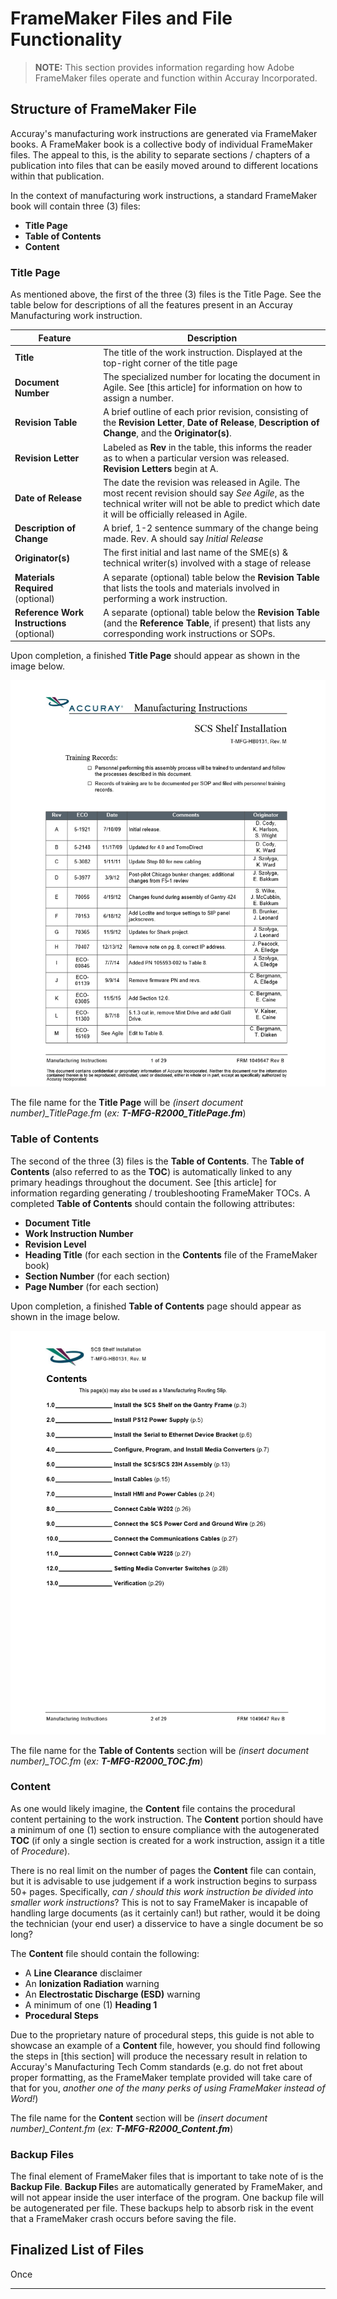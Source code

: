 # FrameMaker Files and File Functionality

> **NOTE:** This section provides information regarding how Adobe FrameMaker files operate and function within Accuray Incorporated.

## Structure of FrameMaker File

Accuray's manufacturing work instructions are generated via FrameMaker books. A FrameMaker book is a collective body of individual FrameMaker files. The appeal to this, is the ability to separate sections / chapters of a publication into files that can be easily moved around to different locations within that publication. 

In the context of manufacturing work instructions, a standard FrameMaker book will contain three (3) files:

* **Title Page**
* **Table of Contents**
* **Content**

### Title Page

As mentioned above, the first of the three (3) files is the Title Page. See the table below for descriptions of all the features present in an Accuray Manufacturing work instruction.

| Feature       | Description                                 |
|---------------|---------------------------------------------|
|**Title**| The title of the work instruction. Displayed at the top-right corner of the title page|
|**Document Number**|The specialized number for locating the document in Agile. See [this article] for information on how to assign a number.|
|**Revision Table**|A brief outline of each prior revision, consisting of the **Revision Letter**, **Date of Release**, **Description of Change**, and the **Originator(s)**.|
|**Revision Letter**|Labeled as **Rev** in the table, this informs the reader as to when a particular version was released. **Revision Letters** begin at A.|
|**Date of Release**|The date the revision was released in Agile. The most recent revision should say *See Agile*, as the technical writer will not be able to predict which date it will be officially released in Agile.|
|**Description of Change**|A brief, 1-2 sentence summary of the change being made. Rev. A should say *Initial Release*|
|**Originator(s)**| The first initial and last name of the SME(s) & technical writer(s) involved with a stage of release|
|**Materials Required** (optional)|A separate (optional) table below the **Revision Table** that lists the tools and materials involved in performing a work instruction.| 
|**Reference Work Instructions** (optional)|A separate (optional) table below the **Revision Table** (and the **Reference Table**, if present) that lists any corresponding work instructions or SOPs.|

Upon completion, a finished **Title Page** should appear as shown in the image below.

![alt text](https://github.com/taddieken95/Accuray_Tech_Comm_Guide/blob/master/img/Title%20Page%20Example.png "Title Page Example")

The file name for the **Title Page** will be *(insert document number)_TitlePage.fm* (*ex: **T-MFG-R2000_TitlePage.fm***)

### Table of Contents

The second of the three (3) files is the **Table of Contents**. The **Table of Contents** (also referred to as the **TOC**) is automatically linked to any primary headings throughout the document. See [this article] for information regarding generating / troubleshooting FrameMaker TOCs. A completed **Table of Contents** should contain the following attributes:

* **Document Title**
* **Work Instruction Number**
* **Revision Level**
* **Heading Title** (for each section in the **Contents** file of the FrameMaker book)
* **Section Number** (for each section)
* **Page Number** (for each section)

Upon completion, a finished **Table of Contents** page should appear as shown in the image below.

![alt text](https://github.com/taddieken95/Accuray_Tech_Comm_Guide/blob/master/img/TOC%20Example.png "TOC Example")

The file name for the **Table of Contents** section will be *(insert document number)_TOC.fm* (*ex: **T-MFG-R2000_TOC.fm***)

### Content

As one would likely imagine, the **Content** file contains the procedural content pertaining to the work instruction. The **Content** portion should have a minimum of one (1) section to ensure compliance with the autogenerated **TOC** (if only a single section is created for a work instruction, assign it a title of *Procedure*).

There is no real limit on the number of pages the **Content** file can contain, but it is advisable to use judgement if a work instruction begins to surpass 50+ pages. Specifically, *can / should this work instruction be divided into smaller work instructions*? This is not to say FrameMaker is incapable of handling large documents (as it certainly can!) but rather, would it be doing the technician (your end user) a disservice to have a single document be so long?

The **Content** file should contain the following:

* A **Line Clearance** disclaimer
* An **Ionization Radiation** warning
* An **Electrostatic Discharge (ESD)** warning
* A minimum of one (1) **Heading 1**
* **Procedural Steps**

Due to the proprietary nature of procedural steps, this guide is not able to showcase an example of a **Content** file, however, you should find following the steps in [this section] will produce the necessary result in relation to Accuray's Manufacturing Tech Comm standards (e.g. do not fret about proper formatting, as the FrameMaker template provided will take care of that for you, *another one of the many perks of using FrameMaker instead of Word!*)

The file name for the **Content** section will be *(insert document number)_Content.fm* (*ex: **T-MFG-R2000_Content.fm***)

### Backup Files

The final element of FrameMaker files that is important to take note of is the **Backup File**. **Backup File**s are automatically generated by FrameMaker, and will not appear inside the user interface of the program. One backup file will be autogenerated per file. These backups help to absorb risk in the event that a FrameMaker crash occurs before saving the file.

## Finalized List of Files

Once
* **
